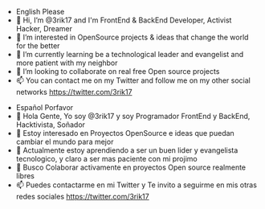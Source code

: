 - English Please
- 👋 Hi, I’m @3rik17 and I'm FrontEnd & BackEnd Developer, Activist Hacker, Dreamer
- 👀 I’m interested in OpenSource projects & ideas that change the world for the better
- 🌱 I’m currently learning be a technological leader and evangelist and more patient with my neighbor
- 💞️ I’m looking to collaborate on real free Open source projects
- 📫 You can contact me on my Twitter and follow me on my other social networks https://twitter.com/3rik17

<!---
3rik17/3rik17 is a ✨ special ✨ repository because its `README.md` (this file) appears on your GitHub profile.
You can click the Preview link to take a look at your changes.
--->

- Español Porfavor
- 👋 Hola Gente, Yo soy @3rik17 y soy Programador FrontEnd y BackEnd, Hacktivista, Soñador
- 👀 Estoy interesado en Proyectos OpenSource e ideas que puedan cambiar el mundo para mejor
- 🌱 Actualmente estoy aprendiendo a ser un buen lider y evangelista tecnologico, y claro a ser mas paciente con mi projimo
- 💞️ Busco Colaborar activamente en proyectos Open source realmente libres 
- 📫 Puedes contactarme en mi Twitter y Te invito a seguirme en mis otras redes sociales https://twitter.com/3rik17

<!---
3rik17/3rik17 es un ✨ sitio especial ✨ y este es mi archivo `README.md` que aparece en mi perfil GitHub.
Tu puedes Previsualizar todo este contenido, Descargarlo, Compartirlo, en incluso Editarlo como tu gustes.
--->
